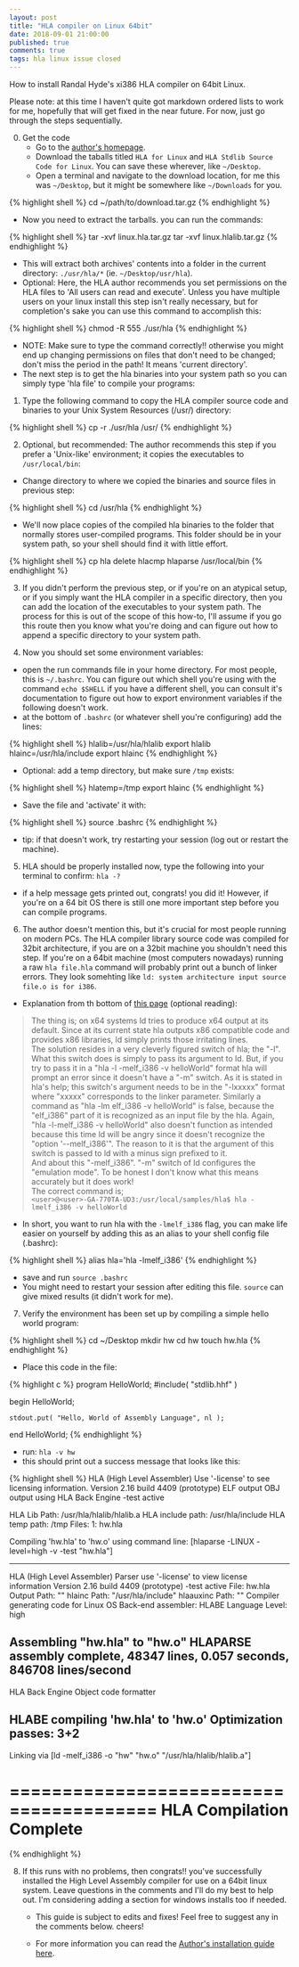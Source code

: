 ```yaml
---
layout: post
title: "HLA compiler on Linux 64bit"
date: 2018-09-01 21:00:00
published: true
comments: true
tags: hla linux issue closed
---
```


How to install Randal Hyde's xi386 HLA compiler on 64bit Linux.

Please note: at this time I haven't quite got markdown ordered lists to work for me, hopefully that will get fixed in the near future. For now, just go through the steps sequentially.

0. Get the code
    - Go to the [author's homepage][hla-homepage].
    - Download the taballs titled `HLA for Linux` and `HLA Stdlib Source Code for Linux`. You can save these wherever, like `~/Desktop`.
    - Open a terminal and navigate to the download location, for me this was `~/Desktop`, but it might be somewhere like `~/Downloads` for you.
  
{% highlight shell %}
cd ~/path/to/download.tar.gz
{% endhighlight %}

- Now you need to extract the tarballs. you can run the commands:

{% highlight shell %}
tar -xvf linux.hla.tar.gz
tar -xvf linux.hlalib.tar.gz
{% endhighlight %}

- This will extract both archives' contents into a folder in the current directory: `./usr/hla/*` (ie. `~/Desktop/usr/hla`).
- Optional: Here, the HLA author recommends you set permissions on the HLA files to 'All users can read and execute'. Unless you have multiple users on your linux install this step isn't really necessary, but for completion's sake you can use this command to accomplish this:
  
{% highlight shell %}
chmod -R 555 ./usr/hla
{% endhighlight %}

- NOTE: Make sure to type the command correctly!! otherwise you might end up changing permissions on files that don't need to be changed; don't miss the period in the path! It means 'current directory'.
- The next step is to get the hla binaries into your system path so you can simply type 'hla file' to compile your programs:
  
1. Type the following command to copy the HLA compiler source code and binaries to your Unix System Resources (/usr/) directory:

{% highlight shell %}
cp -r ./usr/hla /usr/
{% endhighlight %}

2. Optional, but recommended: The author recommends this step if you prefer a 'Unix-like' environment; it copies the executables to `/usr/local/bin`:

- Change directory to where we copied the binaries and source files in previous step:
  
{% highlight shell %}
cd /usr/hla
{% endhighlight %}

- We'll now place copies of the compiled hla binaries to the folder that normally stores user-compiled programs. This folder should be in your system path, so your shell should find it with little effort.
    
{% highlight shell %}
cp hla delete hlacmp hlaparse /usr/local/bin
{% endhighlight %}

3. If you didn't perform the previous step, or if you're on an atypical setup, or if you simply want the HLA compiler in a specific directory, then you can add the location of the executables to your system path. The process for this is out of the scope of this how-to, I'll assume if you go this route then you know what you're doing and can figure out how to append a specific directory to your system path.

4. Now you should set some environment variables:
- open the run commands file in your home directory. For most people, this is `~/.bashrc`. You can figure out which shell you're using with the command `echo $SHELL` if you have a different shell, you can consult it's documentation to figure out how to export environment variables if the following doesn't work.
- at the bottom of `.bashrc` (or whatever shell you're configuring) add the lines:
     
{% highlight shell %}
hlalib=/usr/hla/hlalib
export hlalib
hlainc=/usr/hla/include
export hlainc
{% endhighlight %}

- Optional: add a temp directory, but make sure `/tmp` exists:
  
{% highlight shell %}
hlatemp=/tmp
export hlainc
{% endhighlight %}

- Save the file and 'activate' it with:
     
{% highlight shell %}
source .bashrc
{% endhighlight %}

- tip: if that doesn't work, try restarting your session (log out or restart the machine).
  
5. HLA should be properly installed now, type the following into your terminal to confirm: `hla -?`
- if a help message gets printed out, congrats! you did it! However, if you're on a 64 bit OS there is still one more important step before you can compile programs.

6. The author doesn't mention this, but it's crucial for most people running on modern PCs. The HLA compiler library source code was compiled for 32bit architecture, if you are on a 32bit machine you shouldn't need this step. If you're on a 64bit machine (most computers nowadays) running a raw `hla file.hla` command will probably print out a bunch of linker errors. They look somehting like `ld: system architecture input source file.o is for i386`.
- Explanation from th bottom of [this page][64bit-hla] (optional reading):

>The thing is; on x64 systems ld tries to produce x64 output at its default. Since at its current state hla outputs x86 compatible code and provides x86 libraries, ld simply prints those irritating lines.  
>The solution resides in a very cleverly figured switch of hla; the "-l". What this switch does is simply to pass its argument to ld. But, if you try to pass it in a "hla -l -melf_i386 -v helloWorld" format hla will prompt an error since it doesn't have a "-m" switch. As it is stated in hla's help; this switch's argument needs to be in the "-lxxxxx" format where "xxxxx" corresponds to the linker parameter. Similarly a command as "hla -lm elf_i386 -v helloWorld" is false, because the "elf_i386" part of it is recognized as an input file by the hla. Again, "hla -l-melf_i386 -v helloWorld" also doesn't function as intended because this time ld will be angry since it doesn't recognize the "option '--melf_i386'". The reason to it is that the argument of this switch is passed to ld with a minus sign prefixed to it.  
> And about this "-melf_i386". "-m" switch of ld configures the "emulation mode". To be honest I don't know what this means accurately but it does work!  
> The correct command is;  
> `<user>@<user>-GA-770TA-UD3:/usr/local/samples/hla$ hla -lmelf_i386 -v helloWorld`  
  
- In short, you want to run hla with the `-lmelf_i386` flag, you can make life easier on yourself by adding this as an alias to your shell config file (.bashrc):
  
{% highlight shell %}
alias hla='hla -lmelf_i386'
{% endhighlight %}

 - save and run `source .bashrc`
 - You might need to restart your session after editing this file. `source` can give mixed results (it didn't work for me).
    
7. Verify the environment has been set up by compiling a simple hello world program: 

{% highlight shell %}
cd ~/Desktop
mkdir hw
cd hw
touch hw.hla
{% endhighlight %}

  - Place this code in the file:
  
{% highlight c %}
program HelloWorld;
#include( "stdlib.hhf" )

begin HelloWorld;

    stdout.put( "Hello, World of Assembly Language", nl );

end HelloWorld;
{% endhighlight %}

  - run: `hla -v hw`
  - this should print out a success message that looks like this:
    
{% highlight shell %}
HLA (High Level Assembler)
Use '-license' to see licensing information.
Version 2.16 build 4409 (prototype)
ELF output
OBJ output using HLA Back Engine
-test active

HLA Lib Path:     /usr/hla/hlalib/hlalib.a
HLA include path: /usr/hla/include
HLA temp path:    /tmp
Files:
1: hw.hla

Compiling 'hw.hla' to 'hw.o'
using command line:
[hlaparse -LINUX -level=high  -v -test "hw.hla"]

----------------------
HLA (High Level Assembler) Parser
use '-license' to view license information
Version 2.16 build 4409 (prototype)
-test active
File: hw.hla
Output Path: ""
hlainc Path: "/usr/hla/include"
hlaauxinc Path: ""
Compiler generating code for Linux OS
Back-end assembler: HLABE
Language Level: high

Assembling "hw.hla" to "hw.o"
HLAPARSE assembly complete, 48347 lines,   0.057 seconds,  846708 lines/second
------------
HLA Back Engine Object code formatter

HLABE compiling 'hw.hla' to 'hw.o'
Optimization passes: 3+2
----------------------
Linking via [ld   -melf_i386   -o "hw"   "hw.o" "/usr/hla/hlalib/hlalib.a"]

========================================
     HLA Compilation Complete
========================================
{% endhighlight %}

8. If this runs with no problems, then congrats!! you've successfully installed the High Level Assembly compiler for use on a 64bit linux system. Leave questions in the comments and I'll do my best to help out. I'm considering adding a section for windows installs too if needed.
    
    - This guide is subject to edits and fixes! Feel free to suggest any in the comments below. cheers!

    - For more information you can read the [Author's installation guide here][hla-homepage].
    
[hla-homepage]: http://www.plantation-productions.com/Webster/HighLevelAsm/LInuxDownload.html
[64bit-hla]: http://www.masmforum.com/board/index.php?PHPSESSID=8d46cd4ecb1688be429ab49694ec53e6&topic=17138.0;wap2

